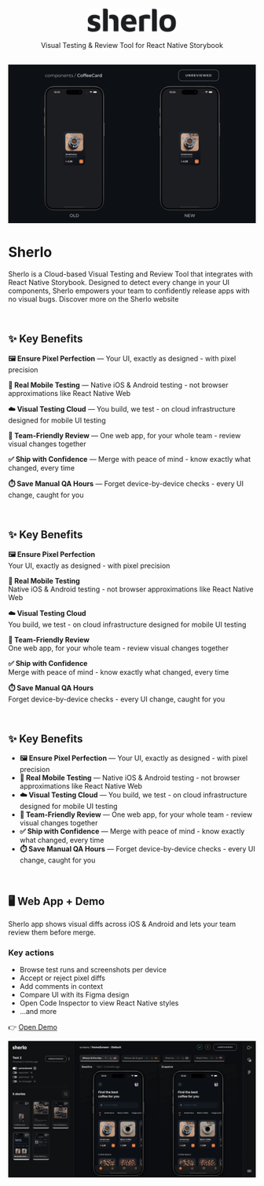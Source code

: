 <p align="center">
  <a href="https://sherlo.io/">
    <picture>
      <source media="(prefers-color-scheme: dark) and (max-width: 480px)" srcset="./assets/logo-dark.svg" width="140">
      <source media="(prefers-color-scheme: dark)" srcset="./assets/logo-dark.svg" width="180">
      <source media="(max-width: 480px)" srcset="./assets/logo-light.svg" width="140">
      <img src="./assets/logo-light.svg" alt="Sherlo logo" width="180" />
    </picture>
  </a>
</p>

<p align="center">Visual Testing & Review Tool for React Native Storybook</p>

<br />

<!-- TODO: ogarnac gif pod mobile -->
<div align="center">
  <img src="./assets/sherlo.gif" alt="Sherlo visual testing tool demo showing UI comparison and review workflow" width="780" />
</div>

# Sherlo

Sherlo is a Cloud-based Visual Testing and Review Tool that integrates with React Native Storybook. Designed to detect every change in your UI components, Sherlo empowers your team to confidently release apps with no visual bugs. Discover more on the Sherlo website

<br />

## ✨ Key Benefits

**🖼️ Ensure Pixel Perfection** — Your UI, exactly as designed - with pixel precision

**📱 Real Mobile Testing** — Native iOS & Android testing - not browser approximations like React Native Web

**☁️ Visual Testing Cloud** — You build, we test - on cloud infrastructure designed for mobile UI testing

**🤝 Team-Friendly Review** — One web app, for your whole team - review visual changes together

**✅ Ship with Confidence** — Merge with peace of mind - know exactly what changed, every time

**⏱️ Save Manual QA Hours** — Forget device-by-device checks - every UI change, caught for you

<br />

## ✨ Key Benefits

**🖼️ Ensure Pixel Perfection**<br />
Your UI, exactly as designed - with pixel precision

**📱 Real Mobile Testing**<br />
Native iOS & Android testing - not browser approximations like React Native Web

**☁️ Visual Testing Cloud**<br />
You build, we test - on cloud infrastructure designed for mobile UI testing

**🤝 Team-Friendly Review**<br />
One web app, for your whole team - review visual changes together

**✅ Ship with Confidence**<br />
Merge with peace of mind - know exactly what changed, every time

**⏱️ Save Manual QA Hours**<br />
Forget device-by-device checks - every UI change, caught for you

<br />

## ✨ Key Benefits

- **🖼️ Ensure Pixel Perfection** — Your UI, exactly as designed - with pixel precision
- **📱 Real Mobile Testing** — Native iOS & Android testing - not browser approximations like React Native Web
- **☁️ Visual Testing Cloud** — You build, we test - on cloud infrastructure designed for mobile UI testing
- **🤝 Team-Friendly Review** — One web app, for your whole team - review visual changes together
- **✅ Ship with Confidence** — Merge with peace of mind - know exactly what changed, every time
- **⏱️ Save Manual QA Hours** — Forget device-by-device checks - every UI change, caught for you

<br />

## 🖥️ Web App + Demo

Sherlo app shows visual diffs across iOS & Android and lets your team review them before merge.

### Key actions

- Browse test runs and screenshots per device
- Accept or reject pixel diffs
- Add comments in context
- Compare UI with its Figma design
- Open Code Inspector to view React Native styles
- …and more

👉 [Open Demo](https://app.sherlo.io/demo)

<div align="center">
  <img src="./assets/app.webp" alt="Sherlo – podgląd aplikacji" />
</div>
